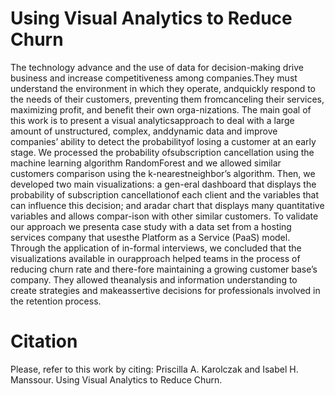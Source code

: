 # Using Visual Analytics to Reduce Churn

The  technology  advance  and  the  use  of  data  for  decision-making drive business and increase competitiveness among companies.They  must  understand  the  environment  in  which  they  operate,  andquickly respond to the needs of their customers, preventing them fromcanceling their services, maximizing profit, and benefit their own orga-nizations.  The  main  goal  of  this  work  is  to  present  a  visual  analyticsapproach  to  deal  with  a  large  amount  of  unstructured,  complex,  anddynamic data and improve companies’ ability to detect the probabilityof losing a customer at an early stage. We processed the probability ofsubscription cancellation using the machine learning algorithm RandomForest and we allowed similar customers comparison using the k-nearestneighbor’s algorithm. Then, we developed two main visualizations: a gen-eral dashboard that displays the probability of subscription cancellationof each client and the variables that can influence this decision; and aradar chart that displays many quantitative variables and allows compar-ison with other similar customers. To validate our approach we presenta case study with a data set from a hosting services company that usesthe Platform as a Service (PaaS) model. Through the application of in-formal interviews, we concluded that the visualizations available in ourapproach helped teams in the process of reducing churn rate and there-fore maintaining a growing customer base’s company. They allowed theanalysis  and  information  understanding  to  create  strategies  and  makeassertive decisions for professionals involved in the retention process.

# Citation

Please, refer to this work by citing:
Priscilla A. Karolczak and Isabel H. Manssour. 	Using Visual Analytics to Reduce Churn.
